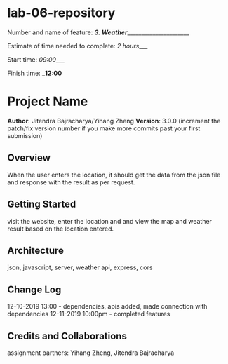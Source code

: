 # lab-06-repository

Number and name of feature: _____3. Weather___________________________

Estimate of time needed to complete: _2 hours____

Start time: _09:00____

Finish time: ___12:00__

# Project Name

**Author**: Jitendra Bajracharya/Yihang Zheng
**Version**: 3.0.0 (increment the patch/fix version number if you make more commits past your first submission)

## Overview
<!-- Provide a high level overview of what this application is and why you are building it, beyond the fact that it's an assignment for this class. (i.e. What's your problem domain?) -->
When the user enters the location, it should get the data from the json file and response with the result as per request. 

## Getting Started
<!-- What are the steps that a user must take in order to build this app on their own machine and get it running? -->
visit the website, enter the location and and view the map and weather result based on the location entered.

## Architecture
<!-- Provide a detailed description of the application design. What technologies (languages, libraries, etc) you're using, and any other relevant design information. -->
json, javascript, server, weather api, express, cors

## Change Log
<!-- Use this area to document the iterative changes made to your application as each feature is successfully implemented. Use time stamps. Here's an examples:

01-01-2001 4:59pm - Application now has a fully-functional express server, with a GET route for the location resource.-->
12-10-2019 13:00  - dependencies, apis added, made connection with dependencies
12-11-2019 10:00pm - completed features
## Credits and Collaborations
<!-- Give credit (and a link) to other people or resources that helped you build this application. -->
assignment partners: Yihang Zheng, Jitendra Bajracharya
